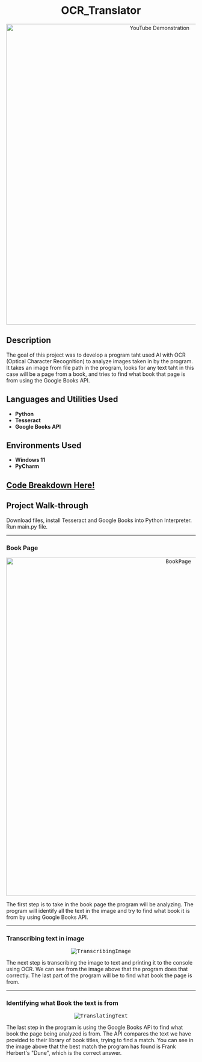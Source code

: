 
<h1 align="center">OCR_Translator</h1>

<p align="center">
  <a href="https://www.youtube.com/watch?v=h8sp7vFeV7c"><img src="https://i.imgur.com/gZxakIi.png" alt="YouTube Demonstration" width="800"></a>
</p>

<h2>Description</h2>

<p>The goal of this project was to develop a program taht used AI with OCR (Optical Character Recognition) to analyze images taken in by the program. It takes an image from file path in the program, looks for any text taht in this case will be a page from a book, and tries to find what book that page is from using the Google Books API.</p>

<h2>Languages and Utilities Used</h2>

<ul>
  <li><b>Python</b></li>
  <li><b>Tesseract</b></li>
  <li><b>Google Books API</b></li>
</ul>

<h2>Environments Used</h2>

<ul>
  <li><b>Windows 11</b></li>
  <li><b>PyCharm</b></li>
</ul>

<h2>
<a href="https://github.com/pedromussi1/OCRbookFinder/blob/main/READCODE.md">Code Breakdown Here!</a>
</h2>

<h2>Project Walk-through</h2>

<p>Download files, install Tesseract and Google Books into Python Interpreter. Run main.py file.</p>

<hr>

<h3>Book Page</h3>

<p align="center">
  <kbd><img src="https://i.imgur.com/GCZqyTU.jpeg" alt="BookPage" width="900"></kbd>
</p>

<p>The first step is to take in the book page the program will be analyzing. The program will identify all the text in the image and try to find what book it is from by using Google Books API.</p>

<hr>

<h3>Transcribing text in image</h3>

<p align="center">
  <kbd><img src="https://i.imgur.com/8Ews4QR.png" alt="TranscribingImage"></kbd>
</p>

<p>The next step is transcribing the image to text and printing it to the console using OCR. We can see from the image above that the program does that correctly. The last part of the program will be to find what book the page is from.</p>

<hr>

<h3>Identifying what Book the text is from</h3>

<p align="center">
  <kbd><img src="https://i.imgur.com/jDpXSXE.png" alt="TranslatingText"></kbd>
</p>

<p>The last step in the program is using the Google Books APi to find what book the page being analyzed is from. The API compares the text we have provided to their library of book titles, trying to find a match. You can see in the image above that the best match the program has found is Frank Herbert's "Dune", which is the correct answer.</p>


